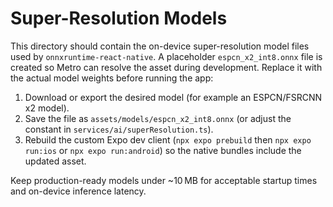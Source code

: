 # Super-Resolution Models

This directory should contain the on-device super-resolution model files used by
`onnxruntime-react-native`. A placeholder `espcn_x2_int8.onnx` file is created so
Metro can resolve the asset during development. Replace it with the actual model
weights before running the app:

1. Download or export the desired model (for example an ESPCN/FSRCNN x2 model).
2. Save the file as `assets/models/espcn_x2_int8.onnx` (or adjust the constant in
   `services/ai/superResolution.ts`).
3. Rebuild the custom Expo dev client (`npx expo prebuild` then `npx expo run:ios`
   or `npx expo run:android`) so the native bundles include the updated asset.

Keep production-ready models under ~10 MB for acceptable startup times and
on-device inference latency.
